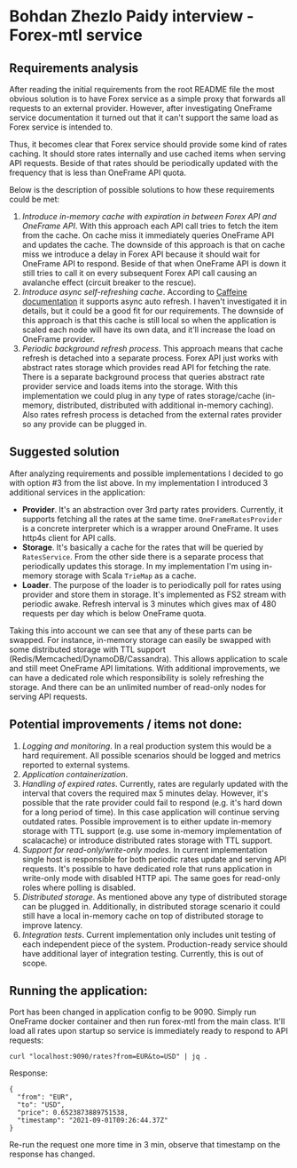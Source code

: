 # Bohdan Zhezlo Paidy interview - Forex-mtl service

## Requirements analysis

After reading the initial requirements from the root README file the most obvious solution is to have Forex service as a
simple proxy that forwards all requests to an external provider. However, after investigating OneFrame service
documentation it turned out that it can't support the same load as Forex service is intended to.

Thus, it becomes clear that Forex service should provide some kind of rates caching. It should store rates internally
and use cached items when serving API requests. Beside of that rates should be periodically updated with the frequency
that is less than OneFrame API quota.

Below is the description of possible solutions to how these requirements could be met:

1. _Introduce in-memory cache with expiration in between Forex API and OneFrame API_. With this approach each API call
   tries to fetch the item from the cache. On cache miss it immediately queries OneFrame API and updates the cache. The
   downside of this approach is that on cache miss we introduce a delay in Forex API because it should wait for OneFrame
   API to respond. Beside of that when OneFrame API is down it still tries to call it on every subsequent Forex API call
   causing an avalanche effect (circuit breaker to the rescue).
2. _Introduce async self-refreshing cache_. According
   to [Caffeine documentation](https://github.com/ben-manes/caffeine/wiki/Refresh) it supports async auto refresh. I
   haven't investigated it in details, but it could be a good fit for our requirements. The downside of this approach is
   that this cache is still local so when the application is scaled each node will have its own data, and it'll increase
   the load on OneFrame provider.
3. _Periodic background refresh process_. This approach means that cache refresh is detached into a separate process.
   Forex API just works with abstract rates storage which provides read API for fetching the rate. There is a separate
   background process that queries abstract rate provider service and loads items into the storage. With this
   implementation we could plug in any type of rates storage/cache (in-memory, distributed, distributed with additional
   in-memory caching). Also rates refresh process is detached from the external rates provider so any provide can be
   plugged in.

## Suggested solution

After analyzing requirements and possible implementations I decided to go with option #3 from the list above. In my
implementation I introduced 3 additional services in the application:

- **Provider**. It's an abstraction over 3rd party rates providers. Currently, it supports fetching all the rates at the
  same time. `OneFrameRatesProvider` is a concrete interpreter which is a wrapper around OneFrame. It uses http4s client
  for API calls.
- **Storage**. It's basically a cache for the rates that will be queried by `RatesService`. From the other side there is
  a separate process that periodically updates this storage. In my implementation I'm using in-memory storage with
  Scala `TrieMap` as a cache.
- **Loader**. The purpose of the loader is to periodically poll for rates using provider and store them in storage. It's
  implemented as FS2 stream with periodic awake. Refresh interval is 3 minutes which gives max of 480 requests per day
  which is below OneFrame quota.

Taking this into account we can see that any of these parts can be swapped. For instance, in-memory storage can easily
be swapped with some distributed storage with TTL support (Redis/Memcached/DynamoDB/Cassandra). This allows application
to scale and still meet OneFrame API limitations. With additional improvements, we can have a dedicated role which
responsibility is solely refreshing the storage. And there can be an unlimited number of read-only nodes for serving API
requests.

## Potential improvements / items not done:

1. _Logging and monitoring_. In a real production system this would be a hard requirement. All possible scenarios should
   be logged and metrics reported to external systems.
2. _Application containerization_.
3. _Handling of expired rates_. Currently, rates are regularly updated with the interval that covers the required max 5
   minutes delay. However, it's possible that the rate provider could fail to respond (e.g. it's hard down for a long
   period of time). In this case application will continue serving outdated rates. Possible improvement is to either
   update in-memory storage with TTL support (e.g. use some in-memory implementation of scalacache) or introduce
   distributed rates storage with TTL support.
4. _Support for read-only/write-only modes_. In current implementation single host is responsible for both periodic
   rates update and serving API requests. It's possible to have dedicated role that runs application in write-only mode
   with disabled HTTP api. The same goes for read-only roles where polling is disabled.
5. _Distributed storage_. As mentioned above any type of distributed storage can be plugged in. Additionally, in
   distributed storage scenario it could still have a local in-memory cache on top of distributed storage to improve
   latency.
6. _Integration tests_. Current implementation only includes unit testing of each independent piece of the system.
   Production-ready service should have additional layer of integration testing. Currently, this is out of scope.

## Running the application:

Port has been changed in application config to be 9090. Simply run OneFrame docker container and then run forex-mtl from
the main class. It'll load all rates upon startup so service is immediately ready to respond to API requests:

```
curl "localhost:9090/rates?from=EUR&to=USD" | jq .
```

Response:

```
{
  "from": "EUR",
  "to": "USD",
  "price": 0.6523873889751538,
  "timestamp": "2021-09-01T09:26:44.37Z"
}
```

Re-run the request one more time in 3 min, observe that timestamp on the response has changed.
